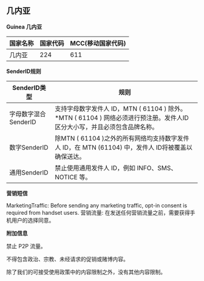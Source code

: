 ## 几内亚

__Guinea 几内亚__

| 国家名称 | 国家代码 | MCC(移动国家代码) |
|------|------|-------------|
| 几内亚  | 224  | 611         |

__SenderID规则__

| SenderID类型     | 规则                                                                             |
|----------------|--------------------------------------------------------------------------------|
| 字母数字混合SenderID | 支持字母数字发件人 ID，MTN ( 61104 ) 除外。*MTN ( 61104 ) 网络必须进行预注册。发件人ID 区分大小写，并且必须包含品牌名称。 |
| 数字SenderID     | 	除MTN ( 61104 )之外的所有网络均支持数字发件人 ID，在 MTN (61104) 中，发件人 ID将被覆盖以确保送达。             |
| 通用SenderID     | 禁止使用通用发件人 ID，例如 INFO、SMS、NOTICE 等。                                             |


__营销短信__

MarketingTraffic: Before sending any marketing traffic, opt-in consent is required from handset users.
营销流量: 在发送任何营销流量之前，需要获得手机用户的选择同意。


__附加信息__

禁止 P2P 流量。

不得包含政治、宗教、未经请求的促销或赌博内容。

除了我们的可接受使用政策中的内容限制之外，没有其他内容限制。

